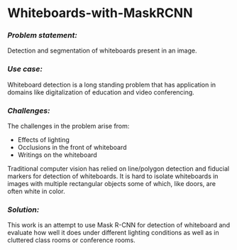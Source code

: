 # Whiteboards-with-MaskRCNN

### *Problem statement:*

Detection and segmentation of whiteboards present in an image.


### *Use case:*

Whiteboard detection is a long standing problem that has application in domains like digitalization of education and video conferencing.


### *Challenges:*

The challenges in the problem arise from:
- Effects of lighting 
- Occlusions in the front of whiteboard
- Writings on the whiteboard

Traditional computer vision has relied on line/polygon detection and fiducial markers for detection of whiteboards.
It is hard to isolate whiteboards in images with multiple rectangular objects some of which, like doors, are often white in color.


### *Solution:*

This work is an attempt to use Mask R-CNN for detection of whiteboard and evaluate how well it does under different lighting conditions as well as in cluttered class rooms or conference rooms.
